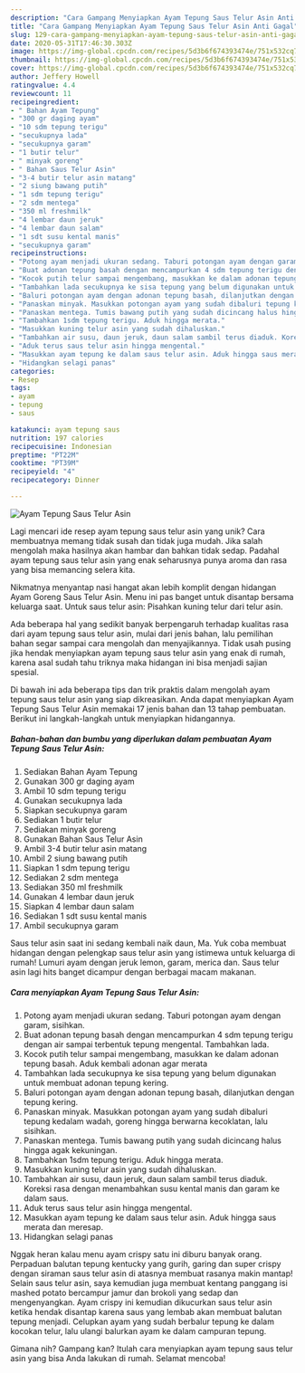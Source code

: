 ```yaml
---
description: "Cara Gampang Menyiapkan Ayam Tepung Saus Telur Asin Anti Gagal"
title: "Cara Gampang Menyiapkan Ayam Tepung Saus Telur Asin Anti Gagal"
slug: 129-cara-gampang-menyiapkan-ayam-tepung-saus-telur-asin-anti-gagal
date: 2020-05-31T17:46:30.303Z
image: https://img-global.cpcdn.com/recipes/5d3b6f674393474e/751x532cq70/ayam-tepung-saus-telur-asin-foto-resep-utama.jpg
thumbnail: https://img-global.cpcdn.com/recipes/5d3b6f674393474e/751x532cq70/ayam-tepung-saus-telur-asin-foto-resep-utama.jpg
cover: https://img-global.cpcdn.com/recipes/5d3b6f674393474e/751x532cq70/ayam-tepung-saus-telur-asin-foto-resep-utama.jpg
author: Jeffery Howell
ratingvalue: 4.4
reviewcount: 11
recipeingredient:
- " Bahan Ayam Tepung"
- "300 gr daging ayam"
- "10 sdm tepung terigu"
- "secukupnya lada"
- "secukupnya garam"
- "1 butir telur"
- " minyak goreng"
- " Bahan Saus Telur Asin"
- "3-4 butir telur asin matang"
- "2 siung bawang putih"
- "1 sdm tepung terigu"
- "2 sdm mentega"
- "350 ml freshmilk"
- "4 lembar daun jeruk"
- "4 lembar daun salam"
- "1 sdt susu kental manis"
- "secukupnya garam"
recipeinstructions:
- "Potong ayam menjadi ukuran sedang. Taburi potongan ayam dengan garam, sisihkan."
- "Buat adonan tepung basah dengan mencampurkan 4 sdm tepung terigu dengan air sampai terbentuk tepung mengental. Tambahkan lada."
- "Kocok putih telur sampai mengembang, masukkan ke dalam adonan tepung basah. Aduk kembali adonan agar merata"
- "Tambahkan lada secukupnya ke sisa tepung yang belum digunakan untuk membuat adonan tepung kering."
- "Baluri potongan ayam dengan adonan tepung basah, dilanjutkan dengan tepung kering."
- "Panaskan minyak. Masukkan potongan ayam yang sudah dibaluri tepung kedalam wadah, goreng hingga berwarna kecoklatan, lalu sisihkan."
- "Panaskan mentega. Tumis bawang putih yang sudah dicincang halus hingga agak kekuningan."
- "Tambahkan 1sdm tepung terigu. Aduk hingga merata."
- "Masukkan kuning telur asin yang sudah dihaluskan."
- "Tambahkan air susu, daun jeruk, daun salam sambil terus diaduk. Koreksi rasa dengan menambahkan susu kental manis dan garam ke dalam saus."
- "Aduk terus saus telur asin hingga mengental."
- "Masukkan ayam tepung ke dalam saus telur asin. Aduk hingga saus merata dan meresap."
- "Hidangkan selagi panas"
categories:
- Resep
tags:
- ayam
- tepung
- saus

katakunci: ayam tepung saus 
nutrition: 197 calories
recipecuisine: Indonesian
preptime: "PT22M"
cooktime: "PT39M"
recipeyield: "4"
recipecategory: Dinner

---
```



![Ayam Tepung Saus Telur Asin](https://img-global.cpcdn.com/recipes/5d3b6f674393474e/751x532cq70/ayam-tepung-saus-telur-asin-foto-resep-utama.jpg)

Lagi mencari ide resep ayam tepung saus telur asin yang unik? Cara membuatnya memang tidak susah dan tidak juga mudah. Jika salah mengolah maka hasilnya akan hambar dan bahkan tidak sedap. Padahal ayam tepung saus telur asin yang enak seharusnya punya aroma dan rasa yang bisa memancing selera kita.

Nikmatnya menyantap nasi hangat akan lebih komplit dengan hidangan Ayam Goreng Saus Telur Asin. Menu ini pas banget untuk disantap bersama keluarga saat. Untuk saus telur asin: Pisahkan kuning telur dari telur asin.

Ada beberapa hal yang sedikit banyak berpengaruh terhadap kualitas rasa dari ayam tepung saus telur asin, mulai dari jenis bahan, lalu pemilihan bahan segar sampai cara mengolah dan menyajikannya. Tidak usah pusing jika hendak menyiapkan ayam tepung saus telur asin yang enak di rumah, karena asal sudah tahu triknya maka hidangan ini bisa menjadi sajian spesial.


Di bawah ini ada beberapa tips dan trik praktis dalam mengolah ayam tepung saus telur asin yang siap dikreasikan. Anda dapat menyiapkan Ayam Tepung Saus Telur Asin memakai 17 jenis bahan dan 13 tahap pembuatan. Berikut ini langkah-langkah untuk menyiapkan hidangannya.

<!--inarticleads1-->

##### Bahan-bahan dan bumbu yang diperlukan dalam pembuatan Ayam Tepung Saus Telur Asin:

1. Sediakan  Bahan Ayam Tepung
1. Gunakan 300 gr daging ayam
1. Ambil 10 sdm tepung terigu
1. Gunakan secukupnya lada
1. Siapkan secukupnya garam
1. Sediakan 1 butir telur
1. Sediakan  minyak goreng
1. Gunakan  Bahan Saus Telur Asin
1. Ambil 3-4 butir telur asin matang
1. Ambil 2 siung bawang putih
1. Siapkan 1 sdm tepung terigu
1. Sediakan 2 sdm mentega
1. Sediakan 350 ml freshmilk
1. Gunakan 4 lembar daun jeruk
1. Siapkan 4 lembar daun salam
1. Sediakan 1 sdt susu kental manis
1. Ambil secukupnya garam


Saus telur asin saat ini sedang kembali naik daun, Ma. Yuk coba membuat hidangan dengan pelengkap saus telur asin yang istimewa untuk keluarga di rumah! Lumuri ayam dengan jeruk lemon, garam, merica dan. Saus telur asin lagi hits banget dicampur dengan berbagai macam makanan. 

<!--inarticleads2-->

##### Cara menyiapkan Ayam Tepung Saus Telur Asin:

1. Potong ayam menjadi ukuran sedang. Taburi potongan ayam dengan garam, sisihkan.
1. Buat adonan tepung basah dengan mencampurkan 4 sdm tepung terigu dengan air sampai terbentuk tepung mengental. Tambahkan lada.
1. Kocok putih telur sampai mengembang, masukkan ke dalam adonan tepung basah. Aduk kembali adonan agar merata
1. Tambahkan lada secukupnya ke sisa tepung yang belum digunakan untuk membuat adonan tepung kering.
1. Baluri potongan ayam dengan adonan tepung basah, dilanjutkan dengan tepung kering.
1. Panaskan minyak. Masukkan potongan ayam yang sudah dibaluri tepung kedalam wadah, goreng hingga berwarna kecoklatan, lalu sisihkan.
1. Panaskan mentega. Tumis bawang putih yang sudah dicincang halus hingga agak kekuningan.
1. Tambahkan 1sdm tepung terigu. Aduk hingga merata.
1. Masukkan kuning telur asin yang sudah dihaluskan.
1. Tambahkan air susu, daun jeruk, daun salam sambil terus diaduk. Koreksi rasa dengan menambahkan susu kental manis dan garam ke dalam saus.
1. Aduk terus saus telur asin hingga mengental.
1. Masukkan ayam tepung ke dalam saus telur asin. Aduk hingga saus merata dan meresap.
1. Hidangkan selagi panas


Nggak heran kalau menu ayam crispy satu ini diburu banyak orang. Perpaduan balutan tepung kentucky yang gurih, garing dan super crispy dengan siraman saus telur asin di atasnya membuat rasanya makin mantap! Selain saus telur asin, saya kemudian juga membuat kentang panggang isi mashed potato bercampur jamur dan brokoli yang sedap dan mengenyangkan. Ayam crispy ini kemudian dikucurkan saus telur asin ketika hendak disantap karena saus yang lembab akan membuat balutan tepung menjadi. Celupkan ayam yang sudah berbalur tepung ke dalam kocokan telur, lalu ulangi balurkan ayam ke dalam campuran tepung. 

Gimana nih? Gampang kan? Itulah cara menyiapkan ayam tepung saus telur asin yang bisa Anda lakukan di rumah. Selamat mencoba!
